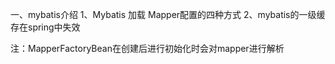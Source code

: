 一、mybatis介绍
1、Mybatis 加载 Mapper配置的四种方式
2、mybatis的一级缓存在spring中失效



注：MapperFactoryBean在创建后进行初始化时会对mapper进行解析
